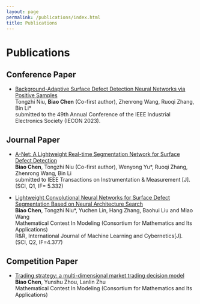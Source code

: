 ```yaml
---
layout: page
permalink: /publications/index.html
title: Publications
---
```


# Publications

<!-- Lastest Update: 9th May 2023&nbsp;  [中文 (Chinese Version)](https://max-chenb.github.io/publications-zh/) -->

## Conference Paper

- [Background-Adaptive Surface Defect Detection Neural Networks via Positive Samples](https://max-chenb.github.io/mypaper/202302ICAROB.pdf)<br>Tongzhi Niu, **Biao Chen** (Co-first author), Zhenrong Wang, Ruoqi Zhang, Bin Li*<br>submitted to the 49th Annual Conference of the IEEE Industrial Electronics Society (IECON 2023).

## Journal Paper

- [A-Net: A Lightweight Real-time Segmentation Network for Surface Defect Detection](https://max-chenb.github.io/mypaper/202208cenim.pdf)<br>**Biao Chen**, Tongzhi Niu (Co-first author), Wenyong Yu*, Ruoqi Zhang, Zhenrong Wang, Bin Li<br>submitted to IEEE Transactions on Instrumentation & Measurement [J]. (SCI, Q1, IF= 5.332)

- [Lightweight Convolutional Neural Networks for Surface Defect Segmentation Based on Neural Architecture Search](https://max-chenb.github.io/mypaper/modeling/SDI-NAS.pdf)<br>**Biao Chen**, Tongzhi Niu*, Yuchen Lin, Hang Zhang, Baohui Liu and Miao Wang<br>Mathematical Contest In Modeling (Consortium for Mathematics and Its Applications)<br>R&R, International Journal of Machine Learning and Cybernetics[J]. (SCI, Q2, IF=4.377)

## Competition Paper

- [Trading strategy: a multi-dimensional market trading decision model](https://max-chenb.github.io/mypaper/2202981.pdf)<br>**Biao Chen**, Yunshu Zhou, Lanlin Zhu<br>Mathematical Contest In Modeling (Consortium for Mathematics and Its Applications)<br>

<!-- ## Working Paper

- RMS Testbed for IoT Cybersecurity Using Machine Learning Based Approach. [The latest manuscript](https://max-chenb.github.io/mypaper/202210camb.pdf) (29th Dec 2022) -->

